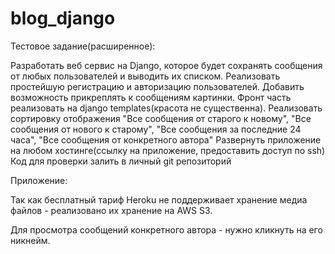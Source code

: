 # blog_django

Тестовое задание(расширенное):

Разработать веб сервис на Django, которое будет сохранять сообщения от любых
пользователей и выводить их списком. Реализовать простейшую регистрацию
и авторизацию пользователей. Добавить возможность прикреплять к
сообщениям картинки. Фронт часть реализовать на django templates(красота не
существенна). Реализовать сортировку отображения &quot;Все сообщения от старого к
новому&quot;, &quot;Все сообщения от нового к старому&quot;, &quot;Все сообщения за последние 24
часа&quot;, &quot;Все сообщения от конкретного автора&quot;
Развернуть приложение на любом хостинге(ссылку на приложение, предоставить
доступ по ssh)
Код для проверки залить в личный git репозиторий

Приложение:

Так как бесплатный тариф Heroku не поддерживает хранение медиа файлов - реализовано их хранение на AWS S3.

Для просмотра сообщений конкретного автора - нужно кликнуть на его никнейм.


  

